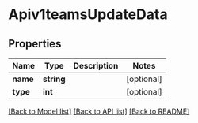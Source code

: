 # Apiv1teamsUpdateData

## Properties
Name | Type | Description | Notes
------------ | ------------- | ------------- | -------------
**name** | **string** |  | [optional] 
**type** | **int** |  | [optional] 

[[Back to Model list]](../../README.md#documentation-for-models) [[Back to API list]](../../README.md#documentation-for-api-endpoints) [[Back to README]](../../README.md)

